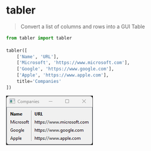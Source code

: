 # tabler

> Convert a list of columns and rows into a GUI Table

```python
from tabler import tabler

tabler([
    ['Name', 'URL'],
    ['Microsoft', 'https://www.microsoft.com'],
    ['Google', 'https://www.google.com'],
    ['Apple', 'https://www.apple.com'],
    title='Companies'
])
```

![Screenshot](Screenshot.png)
